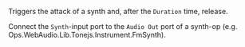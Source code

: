 Triggers the attack of a synth and, after the `Duration` time, release.

Connect the `Synth`-input port to the `Audio Out` port of a synth-op (e.g. Ops.WebAudio.Lib.Tonejs.Instrument.FmSynth).